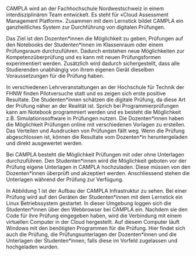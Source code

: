 CAMPLA wird an der Fachhochschule Nordwestschweiz in einem interdisziplinären Team entwickelt. Es steht für «Cloud Assessment Management Platform».  Zusammen mit dem Lernstick bildet CAMPLA ein ganzheitliches System zur Durchführung von digitalen Prüfungen. 

Das Ziel ist den Dozenten\*innen die Möglichkeit zu geben, Prüfungen auf den Notebooks der Studenten\*innen im Klassenraum oder einem Prüfungsraum durchzuführen. Dadurch entstehen neue Möglichkeiten zur Kompetenzüberprüfung und es kann mit neuen Prüfungsformen experimentiert werden. Zusätzlich wird dadurch sichergestellt, dass alle Studierenden unabhängig von ihrem eigenen Gerät dieselben Voraussetzungen für die Prüfung haben. 

In verschiedenen Lehrveranstaltungen an der Hochschule für Technik der FHNW finden Pilotversuche statt und es zeigen sich erste positive Resultate. Die Studenten*innen schätzen die digitale Prüfung, da diese Art der Prüfung näher an der Realität ist. Sprich bei Programmierprüfungen kann am Notebook programmiert werden und es besteht die Möglichkeit z.B. Simulationssoftware in Prüfungen nutzen. Die Dozenten\*innen haben die Möglichkeit Prüfungen online mit verschiedenen Vorlagen zu erstellen. Das Verteilen und Ausdrucken von Prüfungen fällt weg. Wenn die Prüfung abgeschlossen ist, können die Resultate vom Dozenten\*in heruntergeladen und direkt ausgewertet werden. 

Bei CAMPLA besteht die Möglichkeit Prüfungen mit oder ohne Unterlagen durchzuführen. Den Studenten\*innen wird die Möglichkeit geboten vor der Prüfung eigene Unterlagen in CAMPLA hochzuladen. Diese müssen von den Dozenten\*innen überprüft und akzeptiert werden. Anschliessend stehen die Unterlagen während der Prüfung zur Verfügung. 

In Abbildung 1 ist der Aufbau der CAMPLA Infrastruktur zu sehen. Bei einer Prüfung wird auf den Geräten der Studenten\*innen mit dem Lernstick ein Linux Betriebssystem gestartet. In dieser Umgebung loggen sich die Studenten\*innen über den Webbrowser bei CAMPLA ein. Nachdem sie den Code für ihre Prüfung eingegeben haben, wird die Verbindung mit einem virtuellen Computer in der Cloud hergestellt. Auf diesem Computer läuft Windows mit den benötigten Programmen für die Prüfung. Hier findet sich auch die Prüfung, die Prüfungsunterlagen der Dozenten\*innen und die Unterlagen der Studenten\*innen, falls diese im Vorfeld zugelassen und hochgeladen wurden. 
